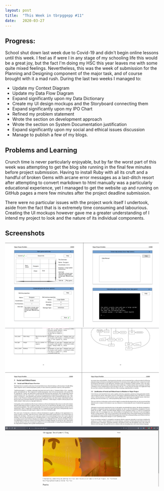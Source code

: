 ```yaml
---
layout: post
title:  "This Week in tbrpggepp #11"
date:   2020-03-27
---
```


## Progress:
School shut down last week due to Covid-19 and didn't begin online lessons until this week. I feel as if were I in any stage of my schooling life this would be a great joy, but the fact I'm doing my HSC this year leaves me with some quite mixed feelings. Nevertheless, this was the week of submission for the Planning and Designing component of the major task, and of course brought with it a mad rush. During the last two weeks I managed to:
- Update my Context Diagram
- Update my Data Flow Diagram
- Expand significantly upon my Data Dictionary
- Create my UI design mockups and the Storyboard connecting them
- Expand significantly upon my IPO Chart
- Refined my problem statement
- Wrote the section on development approach
- Wrote the section on System Documentation justification
- Expand significantly upon my social and ethical issues discussion
- Manage to publish a few of my blogs.

## Problems and Learning
Crunch time is never particularly enjoyable, but by far the worst part of this week was attempting to get the blog site running in the final few minutes before project submission. Having to install Ruby with all its cruft and a handful of broken Gems with arcane error messages as a last-ditch resort after attempting to convert markdown to html manually was a particularly educational experience, yet I managed to get the website up and running on GitHub pages a mere few minutes after the project deadline submission.

There were no particular issues with the project work itself I undertook, aside from the fact that is is extremely time consuming and labourious. Creating the UI mockups however gave me a greater understanding of I intend my project to look and the nature of its individual components.


## Screenshots
![UI Combo](/assets/ui_combo.png)
![Data Dictionary and Social and Ethical Issues Changes](/assets/dd_and_social.png)
![Blog post site](/assets/githubio.png)
